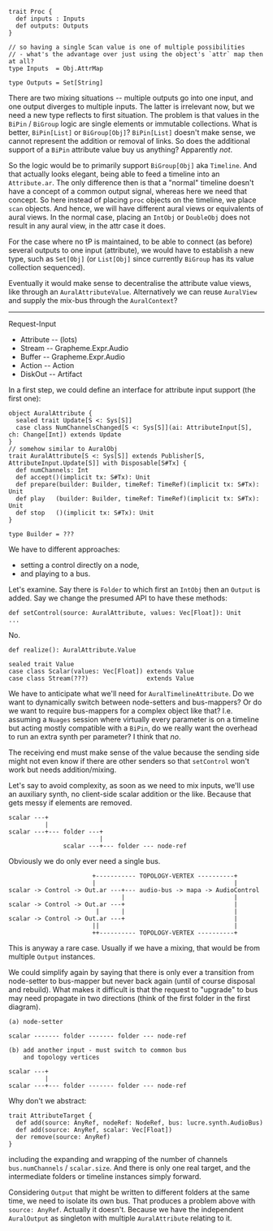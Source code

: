     trait Proc {
      def inputs : Inputs
      def outputs: Outputs
    }
    
    // so having a single Scan value is one of multiple possibilities
    // - what's the advantage over just using the object's `attr` map then at all?
    type Inputs  = Obj.AttrMap
    
    type Outputs = Set[String]
    
There are two mixing situations -- multiple outputs go into one input,
and one output diverges to multiple inputs. The latter is irrelevant now,
but we need a new type reflects to first situation. The problem is that
values in the `BiPin` / `BiGroup` logic are single elements or immutable
collections. What is better, `BiPin[List]` or `BiGroup[Obj]`?
`BiPin[List]` doesn't make sense, we cannot represent the addition or
removal of links. So does the additional support of a `BiPin` attribute value
buy us anything? Apparently _not_.

So the logic would be to primarily support `BiGroup[Obj]` aka `Timeline`.
And that actually looks elegant, being able to feed a timeline into an
`Attribute.ar`. The only difference then is that a "normal" timeline
doesn't have a concept of a common output signal, whereas here we need
that concept. So here instead of placing `proc` objects on the timeline,
we place `scan` objects. And hence, we will have different aural views
or equivalents of aural views. In the normal case, placing an `IntObj` or
`DoubleObj` does not result in any aural view, in the attr case it does.

For the case where no tP is maintained, to be able to connect (as before)
several outputs to one input (attribute), we would have to establish a
new type, such as `Set[Obj]` (or `List[Obj]` since currently `BiGroup`
has its value collection sequenced).

Eventually it would make sense to decentralise the attribute value views,
like through an `AuralAttributeValue`. Alternatively we can reuse `AuralView`
and supply the mix-bus through the `AuralContext`?

-------------------------------------

Request-Input

- Attribute     -- (lots)
- Stream        -- Grapheme.Expr.Audio
- Buffer        -- Grapheme.Expr.Audio
- Action        -- Action
- DiskOut       -- Artifact

In a first step, we could define an interface for attribute input support (the first one):

    object AuralAttribute {
      sealed trait Update[S <: Sys[S]]
      case class NumChannelsChanged[S <: Sys[S]](ai: AttributeInput[S], ch: Change[Int]) extends Update
    }
    // somehow similar to AuralObj
    trait AuralAttribute[S <: Sys[S]] extends Publisher[S, AttributeInput.Update[S]] with Disposable[S#Tx] {
      def numChannels: Int
      def accept()(implicit tx: S#Tx): Unit
      def prepare(builder: Builder, timeRef: TimeRef)(implicit tx: S#Tx): Unit
      def play   (builder: Builder, timeRef: TimeRef)(implicit tx: S#Tx): Unit
      def stop   ()(implicit tx: S#Tx): Unit
    }
    
    type Builder = ???
    
We have to different approaches:
 
 - setting a control directly on a node,
 - and playing to a bus.
 
Let's examine. Say there is `Folder` to which first an `IntObj` then an `Output` is added.
Say we change the presumed API to have these methods:

    def setControl(source: AuralAttribute, values: Vec[Float]): Unit
    ...
    
No.

    def realize(): AuralAttribute.Value
    
    sealed trait Value
    case class Scalar(values: Vec[Float]) extends Value
    case class Stream(???)                extends Value

We have to anticipate what we'll need for `AuralTimelineAttribute`. Do we want to dynamically
switch between node-setters and bus-mappers? Or do we want to require bus-mappers for a complex
object like that? I.e. assuming a `Nuages` session where virtually every parameter is on a
timeline but acting mostly compatible with a `BiPin`, do we really want the overhead to run
an extra synth per parameter? I think that _no_.

The receiving end must make sense of the value because the sending side might not
even know if there are other senders so that `setControl` won't work but needs addition/mixing.

Let's say to avoid complexity, as soon as we need to mix inputs, we'll use an auxiliary synth,
no client-side scalar addition or the like. Because that gets messy if elements are removed.

    scalar ---+
              |
    scalar ---+--- folder ---+
                             |
                   scalar ---+--- folder --- node-ref

Obviously we do only ever need a single bus.

                           +----------- TOPOLOGY-VERTEX ----------+
                           |                                      |
    scalar -> Control -> Out.ar ---+--- audio-bus -> mapa -> AudioControl
                                   |                              |
    scalar -> Control -> Out.ar ---+                              |
                            |      |                              |
    scalar -> Control -> Out.ar ---+                              |
                           ||                                     |
                           ++---------- TOPOLOGY-VERTEX ----------+

This is anyway a rare case. Usually if we have a mixing, that would be from multiple `Output` instances.

We could simplify again by saying that there is only ever a transition from node-setter to bus-mapper
but never back again (until of course disposal and rebuild). What makes it difficult is that the request
to "upgrade" to bus may need propagate in two directions (think of the first folder in the first diagram).
 
    (a) node-setter
    
    scalar ------- folder ------- folder --- node-ref

    (b) add another input - must switch to common bus
        and topology vertices
    
    scalar ---+
              |
    scalar ---+--- folder ------- folder --- node-ref

Why don't we abstract:

    trait AttributeTarget {
      def add(source: AnyRef, nodeRef: NodeRef, bus: lucre.synth.AudioBus)
      def add(source: AnyRef, scalar: Vec[Float])
      der remove(source: AnyRef)
    }
    
including the expanding and wrapping of the number of channels `bus.numChannels` / `scalar.size`. And there
is only one real target, and the intermediate folders or timeline instances simply forward.

Considering `Output` that might be written to different folders at the same time, we need to isolate
its own bus. That produces a problem above with `source: AnyRef`. Actually it doesn't. Because we have
the independent `AuralOutput` as singleton with multiple `AuralAttribute` relating to it.
